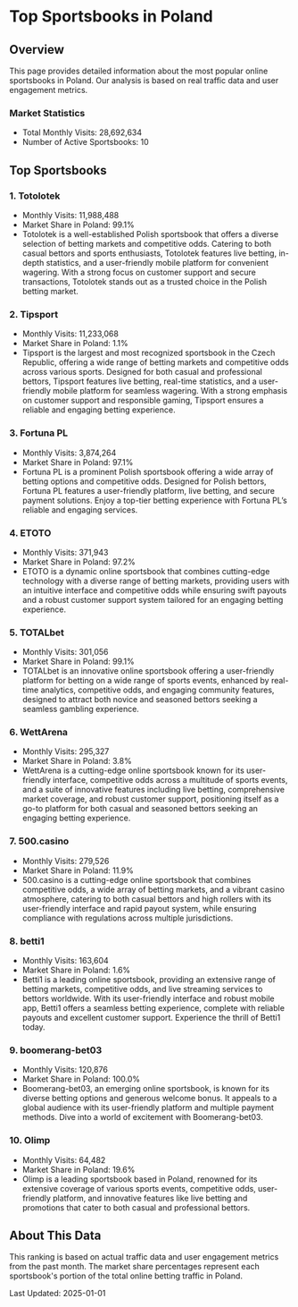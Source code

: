 # Top Sportsbooks in Poland

## Overview
This page provides detailed information about the most popular online sportsbooks in Poland. 
Our analysis is based on real traffic data and user engagement metrics.

### Market Statistics
- Total Monthly Visits: 28,692,634
- Number of Active Sportsbooks: 10

## Top Sportsbooks

### 1. Totolotek
- Monthly Visits: 11,988,488
- Market Share in Poland: 99.1%
-  Totolotek is a well-established Polish sportsbook that offers a diverse selection of betting markets and competitive odds. Catering to both casual bettors and sports enthusiasts, Totolotek features live betting, in-depth statistics, and a user-friendly mobile platform for convenient wagering. With a strong focus on customer support and secure transactions, Totolotek stands out as a trusted choice in the Polish betting market.

### 2. Tipsport
- Monthly Visits: 11,233,068
- Market Share in Poland: 1.1%
-  Tipsport is the largest and most recognized sportsbook in the Czech Republic, offering a wide range of betting markets and competitive odds across various sports. Designed for both casual and professional bettors, Tipsport features live betting, real-time statistics, and a user-friendly mobile platform for seamless wagering. With a strong emphasis on customer support and responsible gaming, Tipsport ensures a reliable and engaging betting experience.

### 3. Fortuna PL
- Monthly Visits: 3,874,264
- Market Share in Poland: 97.1%
-  Fortuna PL is a prominent Polish sportsbook offering a wide array of betting options and competitive odds. Designed for Polish bettors, Fortuna PL features a user-friendly platform, live betting, and secure payment solutions. Enjoy a top-tier betting experience with Fortuna PL’s reliable and engaging services.

### 4. ETOTO
- Monthly Visits: 371,943
- Market Share in Poland: 97.2%
- ETOTO is a dynamic online sportsbook that combines cutting-edge technology with a diverse range of betting markets, providing users with an intuitive interface and competitive odds while ensuring swift payouts and a robust customer support system tailored for an engaging betting experience.

### 5. TOTALbet
- Monthly Visits: 301,056
- Market Share in Poland: 99.1%
- TOTALbet is an innovative online sportsbook offering a user-friendly platform for betting on a wide range of sports events, enhanced by real-time analytics, competitive odds, and engaging community features, designed to attract both novice and seasoned bettors seeking a seamless gambling experience.

### 6. WettArena
- Monthly Visits: 295,327
- Market Share in Poland: 3.8%
- WettArena is a cutting-edge online sportsbook known for its user-friendly interface, competitive odds across a multitude of sports events, and a suite of innovative features including live betting, comprehensive market coverage, and robust customer support, positioning itself as a go-to platform for both casual and seasoned bettors seeking an engaging betting experience.

### 7. 500.casino
- Monthly Visits: 279,526
- Market Share in Poland: 11.9%
- 500.casino is a cutting-edge online sportsbook that combines competitive odds, a wide array of betting markets, and a vibrant casino atmosphere, catering to both casual bettors and high rollers with its user-friendly interface and rapid payout system, while ensuring compliance with regulations across multiple jurisdictions.

### 8. betti1
- Monthly Visits: 163,604
- Market Share in Poland: 1.6%
-  Betti1 is a leading online sportsbook, providing an extensive range of betting markets, competitive odds, and live streaming services to bettors worldwide. With its user-friendly interface and robust mobile app, Betti1 offers a seamless betting experience, complete with reliable payouts and excellent customer support. Experience the thrill of Betti1 today.

### 9. boomerang-bet03
- Monthly Visits: 120,876
- Market Share in Poland: 100.0%
-  Boomerang-bet03, an emerging online sportsbook, is known for its diverse betting options and generous welcome bonus. It appeals to a global audience with its user-friendly platform and multiple payment methods. Dive into a world of excitement with Boomerang-bet03.

### 10. Olimp
- Monthly Visits: 64,482
- Market Share in Poland: 19.6%
- Olimp is a leading sportsbook based in Poland, renowned for its extensive coverage of various sports events, competitive odds, user-friendly platform, and innovative features like live betting and promotions that cater to both casual and professional bettors.


## About This Data
This ranking is based on actual traffic data and user engagement metrics from the past month. 
The market share percentages represent each sportsbook's portion of the total online betting traffic in Poland.

Last Updated: 2025-01-01
